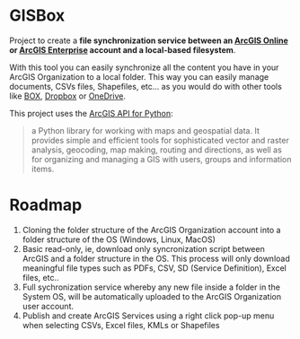 # GISBox

Project to create a **file synchronization service between an [ArcGIS Online](http://doc.arcgis.com/es/arcgis-online/reference/what-is-agol.htm) or [ArcGIS Enterprise](http://server.arcgis.com/es/server/latest/get-started/windows/what-is-arcgis-enterprise-.htm) account and a local-based filesystem**. 

With this tool you can easily synchronize all the content you have in your ArcGIS Organization to a local folder. This way you can easily manage documents, CSVs files, Shapefiles, etc... as you would do with other tools like [BOX](https://www.box.com), [Dropbox](https://www.dropbox.com) or [OneDrive](https://www.onedrive.com). 

This project uses the [ArcGIS API for Python](https://developers.arcgis.com/python/): 

> a Python library for working with maps and geospatial data. It provides simple and efficient tools for sophisticated vector and raster analysis, geocoding, map making, routing and directions, as well as for organizing and managing a GIS with users, groups and information items.

# Roadmap
1. Cloning the folder structure of the ArcGIS Organization account into a folder structure of the OS (Windows, Linux, MacOS)
2. Basic read-only, ie, download only syncronization script between ArcGIS and a folder structure in the OS. This process will only download meaningful file types such as PDFs, CSV, SD (Service Definition), Excel files, etc..
3. Full sychronization service whereby any new file inside a folder in the System OS, will be automatically uploaded to the ArcGIS Organization user account.
4. Publish and create ArcGIS Services using a right click pop-up menu when selecting CSVs, Excel files, KMLs or Shapefiles
